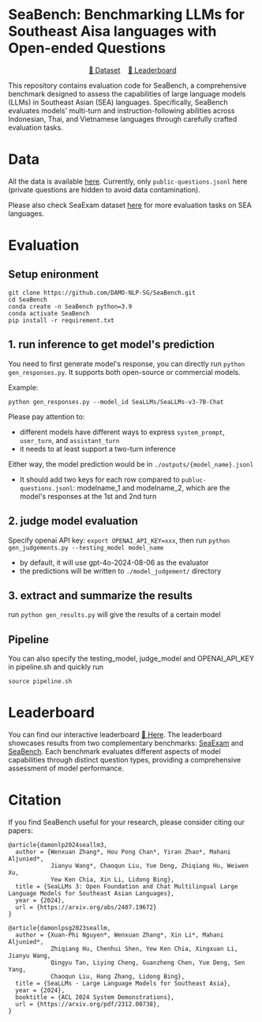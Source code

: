 # SeaBench: Benchmarking LLMs for Southeast Aisa languages with Open-ended Questions

<p align="center">
<a href="https://huggingface.co/datasets/SeaLLMs/SeaBench" target="_blank" rel="noopener"> 🤗 Dataset</a>
&nbsp;&nbsp;
<a href="https://huggingface.co/spaces/SeaLLMs/SeaExam_leaderboard" target="_blank" rel="noopener"> 🤗 Leaderboard</a>
</p>

This repository contains evaluation code for SeaBench, a comprehensive benchmark designed to assess the capabilities of large language models (LLMs) in Southeast Asian (SEA) languages. Specifically, SeaBench evaluates models' multi-turn and instruction-following abilities across Indonesian, Thai, and Vietnamese languages through carefully crafted evaluation tasks.

# Data
All the data is available [here](https://huggingface.co/datasets/SeaLLMs/SeaBench). Currently, only `public-questions.jsonl` here (private questions are hidden to avoid data contamination).

Please also check SeaExam dataset [here](https://github.com/DAMO-NLP-SG/SeaExam) for more evaluation tasks on SEA languages.

# Evaluation
## Setup enironment
```
git clone https://github.com/DAMO-NLP-SG/SeaBench.git
cd SeaBench
conda create -n SeaBench python=3.9
conda activate SeaBench
pip install -r requirement.txt
```

## 1. run inference to get model's prediction
You need to first generate model's response, you can directly run `python gen_responses.py`.
It supports both open-source or commercial models. 

Example:
```
python gen_responses.py --model_id SeaLLMs/SeaLLMs-v3-7B-Chat
```

Please pay attention to:
* different models have different ways to express `system_prompt`, `user_turn`, and `assistant_turn`
* it needs to at least support a two-turn inference

Either way, the model prediction would be in `./outputs/{model_name}.jsonl`
* It should add two keys for each row compared to `publuc-questions.jsonl`: modelname_1 and modelname_2, which are the model's responses at the 1st and 2nd turn

## 2. judge model evaluation
Specify openai API key: `export OPENAI_API_KEY=xxx`, then run `python gen_judgements.py --testing_model model_name`
* by default, it will use gpt-4o-2024-08-06 as the evaluator
* the predictions will be written to `./model_judgement/` directory

## 3. extract and summarize the results
run `python gen_results.py` will give the results of a certain model

## Pipeline
You can also specify the testing_model, judge_model and OPENAI_API_KEY in pipeline.sh and quickly run
```
source pipeline.sh
```

# Leaderboard
You can find our interactive leaderboard [🤗 Here](https://huggingface.co/spaces/SeaLLMs/SeaExam_leaderboard). The leaderboard showcases results from two complementary benchmarks: [SeaExam](https://github.com/DAMO-NLP-SG/SeaExam) and [SeaBench](https://github.com/DAMO-NLP-SG/SeaBench). Each benchmark evaluates different aspects of model capabilities through distinct question types, providing a comprehensive assessment of model performance.

# Citation
If you find SeaBench useful for your research, please consider citing our papers:
```
@article{damonlp2024seallm3,
  author = {Wenxuan Zhang*, Hou Pong Chan*, Yiran Zhao*, Mahani Aljunied*,
            Jianyu Wang*, Chaoqun Liu, Yue Deng, Zhiqiang Hu, Weiwen Xu,
            Yew Ken Chia, Xin Li, Lidong Bing},
  title = {SeaLLMs 3: Open Foundation and Chat Multilingual Large Language Models for Southeast Asian Languages},
  year = {2024},
  url = {https://arxiv.org/abs/2407.19672}
}

@article{damonlpsg2023seallm,
  author = {Xuan-Phi Nguyen*, Wenxuan Zhang*, Xin Li*, Mahani Aljunied*,
            Zhiqiang Hu, Chenhui Shen, Yew Ken Chia, Xingxuan Li, Jianyu Wang,
            Qingyu Tan, Liying Cheng, Guanzheng Chen, Yue Deng, Sen Yang,
            Chaoqun Liu, Hang Zhang, Lidong Bing},
  title = {SeaLLMs - Large Language Models for Southeast Asia},
  year = {2024},
  booktitle = {ACL 2024 System Demonstrations},
  url = {https://arxiv.org/pdf/2312.00738},
}
```
